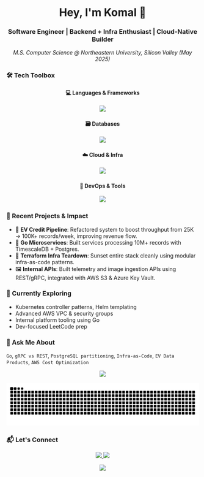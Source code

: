 <h1 align="center">Hey, I'm Komal 👋</h1>
<h3 align="center">Software Engineer | Backend + Infra Enthusiast | Cloud-Native Builder</h3>
<p align="center"><i>M.S. Computer Science @ Northeastern University, Silicon Valley (May 2025)</i></p>



### 🛠️ Tech Toolbox

<div align="center">

#### 💻 Languages & Frameworks  
<img src="https://skillicons.dev/icons?i=go,python,java,ts,js,grpc,protobuf" height="35"/>

#### 🗃️ Databases  
<img src="https://skillicons.dev/icons?i=postgres,mongodb,dynamodb,redis" height="35"/>

#### ☁️ Cloud & Infra  
<img src="https://skillicons.dev/icons?i=aws,docker,kubernetes,terraform" height="35"/>

#### 🧪 DevOps & Tools  
<img src="https://skillicons.dev/icons?i=githubactions,postman,datadog" height="35"/>

</div>



### 🚀 Recent Projects & Impact

- 🔁 **EV Credit Pipeline**: Refactored system to boost throughput from 25K → 100K+ records/week, improving revenue flow.
- 🧩 **Go Microservices**: Built services processing 10M+ records with TimescaleDB + Postgres.
- 🧰 **Terraform Infra Teardown**: Sunset entire stack cleanly using modular infra-as-code patterns.
- 🖼️ **Internal APIs**: Built telemetry and image ingestion APIs using REST/gRPC, integrated with AWS S3 & Azure Key Vault.



### 🌱 Currently Exploring

- Kubernetes controller patterns, Helm templating
- Advanced AWS VPC & security groups
- Internal platform tooling using Go
- Dev-focused LeetCode prep



### 🧠 Ask Me About

`Go`, `gRPC vs REST`, `PostgreSQL partitioning`, `Infra-as-Code`, `EV Data Products`, `AWS Cost Optimization`



<p align="center">
  <img src="https://github-readme-stats.vercel.app/api/top-langs?username=komalup1991&layout=compact&theme=tokyonight&langs_count=6&hide_border=false" height="150" />
</p>




<p align="center">
  <img src="https://raw.githubusercontent.com/komalup1991/komalup1991/output/snake.svg" />
</p>



### 📬 Let's Connect

<p align="center">
  <a href="mailto:komal.upd04@gmail.com" target="_blank">
    <img src="https://img.shields.io/badge/email-%23D14836.svg?&style=for-the-badge&logo=gmail&logoColor=white" height="35"/>
  </a>
  <a href="https://www.linkedin.com/in/komal-upadhyay-aa69335a/" target="_blank">
    <img src="https://img.shields.io/badge/linkedin-%230077B5.svg?&style=for-the-badge&logo=linkedin&logoColor=white" height="35"/>
  </a>
</p>



<p align="center">
  <img src="https://profile-counter.glitch.me/komalup1991/count.svg?" />
</p>
